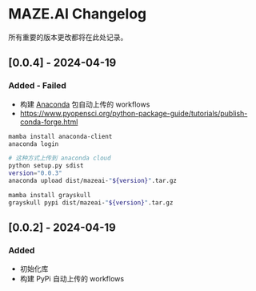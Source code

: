 # MAZE.AI Changelog

所有重要的版本更改都将在此处记录。

## [0.0.4] - 2024-04-19

### Added - Failed

- 构建 [Anaconda](https://docs.anaconda.com/free/anacondaorg/user-guide/packages/conda-packages/) 包自动上传的 workflows
- <https://www.pyopensci.org/python-package-guide/tutorials/publish-conda-forge.html>

```bash
mamba install anaconda-client
anaconda login

# 这种方式上传到 anaconda cloud 
python setup.py sdist
version="0.0.3"
anaconda upload dist/mazeai-"${version}".tar.gz

mamba install grayskull
grayskull pypi dist/mazeai-"${version}".tar.gz
```

## [0.0.2] - 2024-04-19

### Added

- 初始化库
- 构建 PyPi 自动上传的 workflows
